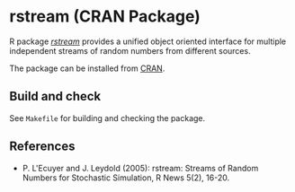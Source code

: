 # rstream (CRAN Package)

R package 
[*rstream*](https://CRAN.R-project.org/package=rstream)
provides a unified object oriented interface for multiple independent
streams of random numbers from different sources. 

The package can be installed from
[CRAN](https://CRAN.R-project.org/package=rstream).

## Build and check

See `Makefile` for building and checking the package.

## References

* P. L'Ecuyer and J. Leydold (2005): rstream: Streams of Random
  Numbers for Stochastic Simulation, R News 5(2), 16-20.

